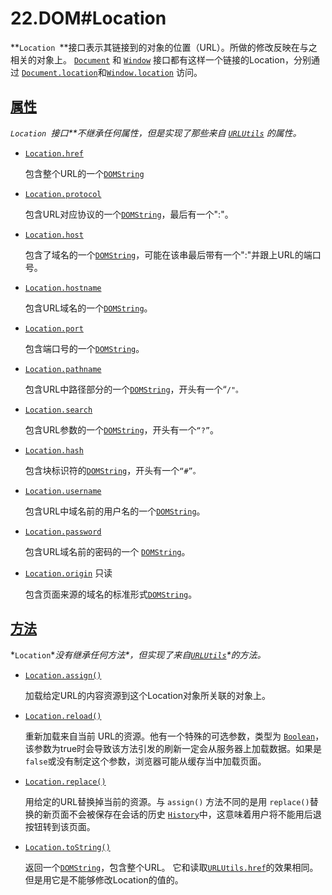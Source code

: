 # 22.DOM#Location

**`Location `**接口表示其链接到的对象的位置（URL）。所做的修改反映在与之相关的对象上。 [`Document`](https://developer.mozilla.org/zh-CN/docs/Web/API/Document) 和 [`Window`](https://developer.mozilla.org/zh-CN/docs/Web/API/Window) 接口都有这样一个链接的Location，分别通过 [`Document.location`](https://developer.mozilla.org/zh-CN/docs/Web/API/Document/location)和[`Window.location`](https://developer.mozilla.org/zh-CN/docs/Web/API/Window/location) 访问。

## [属性](https://developer.mozilla.org/zh-CN/docs/Web/API/Location#属性)

*`Location `接口**不继承任何属性，但是实现了那些来自 [`URLUtils`](https://developer.mozilla.org/zh-CN/docs/Web/API/URLUtils) 的属性。*

- [`Location.href`](https://developer.mozilla.org/zh-CN/docs/Web/API/Location/href)

  包含整个URL的一个[`DOMString`](https://developer.mozilla.org/zh-CN/docs/Web/API/DOMString)

- [`Location.protocol`](https://developer.mozilla.org/zh-CN/docs/Web/API/Location/protocol)

  包含URL对应协议的一个[`DOMString`](https://developer.mozilla.org/zh-CN/docs/Web/API/DOMString)，最后有一个":"。

- [`Location.host`](https://developer.mozilla.org/zh-CN/docs/Web/API/Location/host)

  包含了域名的一个[`DOMString`](https://developer.mozilla.org/zh-CN/docs/Web/API/DOMString)，可能在该串最后带有一个":"并跟上URL的端口号。

- [`Location.hostname`](https://developer.mozilla.org/zh-CN/docs/Web/API/Location/hostname)

  包含URL域名的一个[`DOMString`](https://developer.mozilla.org/zh-CN/docs/Web/API/DOMString)。

- [`Location.port`](https://developer.mozilla.org/zh-CN/docs/Web/API/Location/port)

  包含端口号的一个[`DOMString`](https://developer.mozilla.org/zh-CN/docs/Web/API/DOMString)。

- [`Location.pathname`](https://developer.mozilla.org/zh-CN/docs/Web/API/Location/pathname)

  包含URL中路径部分的一个[`DOMString`](https://developer.mozilla.org/zh-CN/docs/Web/API/DOMString)，开头有一个“`/"。`

- [`Location.search`](https://developer.mozilla.org/zh-CN/docs/Web/API/Location/search)

   包含URL参数的一个[`DOMString`](https://developer.mozilla.org/zh-CN/docs/Web/API/DOMString)，开头有一个`“?”`。

- [`Location.hash`](https://developer.mozilla.org/zh-CN/docs/Web/API/Location/hash)

  包含块标识符的[`DOMString`](https://developer.mozilla.org/zh-CN/docs/Web/API/DOMString)，开头有一个`“#”。`

- [`Location.username`](https://developer.mozilla.org/zh-CN/docs/Web/API/Location/username)

  包含URL中域名前的用户名的一个[`DOMString`](https://developer.mozilla.org/zh-CN/docs/Web/API/DOMString)。

- [`Location.password`](https://developer.mozilla.org/zh-CN/docs/Web/API/Location/password)

  包含URL域名前的密码的一个 [`DOMString`](https://developer.mozilla.org/zh-CN/docs/Web/API/DOMString)。

- [`Location.origin`](https://developer.mozilla.org/zh-CN/docs/Web/API/Location/origin) 只读

  包含页面来源的域名的标准形式[`DOMString`](https://developer.mozilla.org/zh-CN/docs/Web/API/DOMString)。

## [方法](https://developer.mozilla.org/zh-CN/docs/Web/API/Location#方法)

*`Location`**没有继承任何方法\*，但实现了来自[`URLUtils`](https://developer.mozilla.org/zh-CN/docs/Web/API/URLUtils)\*的方法。*

- [`Location.assign()`](https://developer.mozilla.org/zh-CN/docs/Web/API/Location/assign)

  加载给定URL的内容资源到这个Location对象所关联的对象上。

- [`Location.reload()`](https://developer.mozilla.org/zh-CN/docs/Web/API/Location/reload)

  重新加载来自当前 URL的资源。他有一个特殊的可选参数，类型为 [`Boolean`](https://developer.mozilla.org/zh-CN/docs/Web/API/Boolean)，该参数为true时会导致该方法引发的刷新一定会从服务器上加载数据。如果是 `false`或没有制定这个参数，浏览器可能从缓存当中加载页面。

- [`Location.replace()`](https://developer.mozilla.org/zh-CN/docs/Web/API/Location/replace)

  用给定的URL替换掉当前的资源。与 `assign()` 方法不同的是用 `replace()`替换的新页面不会被保存在会话的历史 [`History`](https://developer.mozilla.org/zh-CN/docs/Web/API/History)中，这意味着用户将不能用后退按钮转到该页面。

- [`Location.toString()`](https://developer.mozilla.org/zh-CN/docs/Web/API/Location/toString)

  返回一个[`DOMString`](https://developer.mozilla.org/zh-CN/docs/Web/API/DOMString)，包含整个URL。 它和读取[`URLUtils.href`](https://developer.mozilla.org/zh-CN/docs/Web/API/URLUtils/href)的效果相同。但是用它是不能够修改Location的值的。